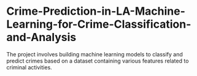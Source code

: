 # Crime-Prediction-in-LA-Machine-Learning-for-Crime-Classification-and-Analysis
The project involves building machine learning models to classify and predict crimes based on a dataset containing various features related to criminal activities. 
